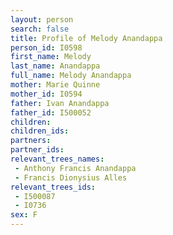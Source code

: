 ```yaml
---
layout: person
search: false
title: Profile of Melody Anandappa
person_id: I0598
first_name: Melody
last_name: Anandappa
full_name: Melody Anandappa
mother: Marie Quinne
mother_id: I0594
father: Ivan Anandappa
father_id: I500052
children:
children_ids:
partners:
partner_ids:
relevant_trees_names:
 - Anthony Francis Anandappa
 - Francis Dionysius Alles
relevant_trees_ids:
 - I500087
 - I0736
sex: F
---
```



